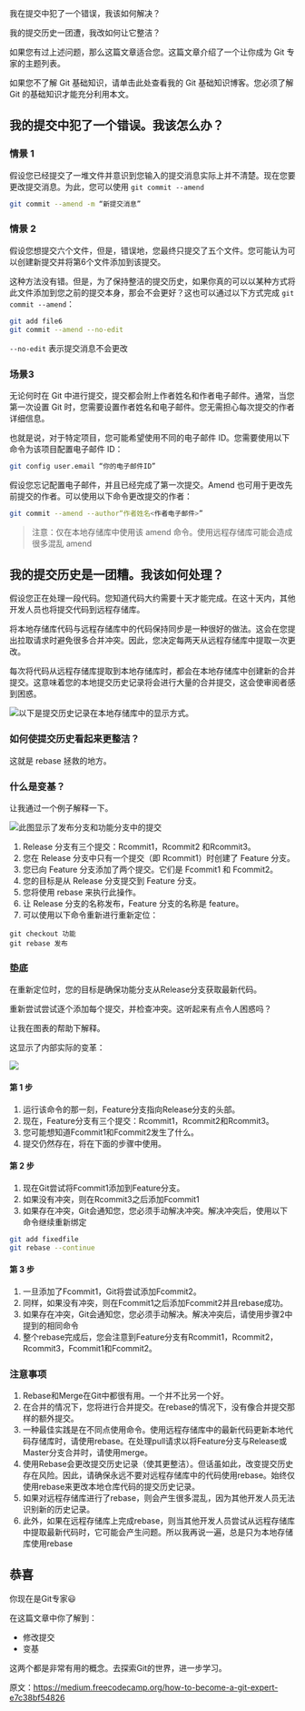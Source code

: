 我在提交中犯了一个错误，我该如何解决？

我的提交历史一团遭，我改如何让它整洁？

如果您有过上述问题，那么这篇文章适合您。这篇文章介绍了一个让你成为 Git 专家的主题列表。

如果您不了解 Git 基础知识，请单击此处查看我的 Git 基础知识博客。您必须了解 Git 的基础知识才能充分利用本文。

## 我的提交中犯了一个错误。我该怎么办？

### 情景 1 
假设您已经提交了一堆文件并意识到您输入的提交消息实际上并不清楚。现在您要更改提交消息。为此，您可以使用 `git commit --amend`

```bash
git commit --amend -m “新提交消息”
```

### 情景 2
假设您想提交六个文件，但是，错误地，您最终只提交了五个文件。您可能认为可以创建新提交并将第6个文件添加到该提交。

这种方法没有错。但是，为了保持整洁的提交历史，如果你真的可以以某种方式将此文件添加到您之前的提交本身，那会不会更好？这也可以通过以下方式完成 `git commit --amend`：

```bash
git add file6 
git commit --amend --no-edit
```
`--no-edit` 表示提交消息不会更改

### 场景3
无论何时在 Git 中进行提交，提交都会附上作者姓名和作者电子邮件。通常，当您第一次设置 Git 时，您需要设置作者姓名和电子邮件。您无需担心每次提交的作者详细信息。

也就是说，对于特定项目，您可能希望使用不同的电子邮件 ID。您需要使用以下命令为该项目配置电子邮件 ID：

```bash
git config user.email “你的电子邮件ID”
```

假设您忘记配置电子邮件，并且已经完成了第一次提交。Amend 也可用于更改先前提交的作者。可以使用以下命令更改提交的作者：

```bash
git commit --amend --author“作者姓名<作者电子邮件>”
```

> 注意：仅在本地存储库中使用该 amend 命令。使用远程存储库可能会造成很多混乱 amend

## 我的提交历史是一团糟。我该如何处理？

假设您正在处理一段代码。您知道代码大约需要十天才能完成。在这十天内，其他开发人员也将提交代码到远程存储库。

将本地存储库代码与远程存储库中的代码保持同步是一种很好的做法。这会在您提出拉取请求时避免很多合并冲突。因此，您决定每两天从远程存储库中提取一次更改。

每次将代码从远程存储库提取到本地存储库时，都会在本地存储库中创建新的合并提交。这意味着您的本地提交历史记录将会进行大量的合并提交，这会使审阅者感到困惑。

![以下是提交历史记录在本地存储库中的显示方式。](https://cdn-images-1.medium.com/max/1600/1*RQXlwyuSpobtp2y1bOMwiw.jpeg)

### 如何使提交历史看起来更整洁？
这就是 rebase 拯救的地方。

### 什么是变基？

让我通过一个例子解释一下。

![此图显示了发布分支和功能分支中的提交](https://cdn-images-1.medium.com/max/1600/1*LjOJOe-Srwx5-nflgWWs6A.jpeg)

1. Release 分支有三个提交：Rcommit1，Rcommit2 和Rcommit3。
2. 您在 Release 分支中只有一个提交（即 Rcommit1）时创建了 Feature 分支。
3. 您已向 Feature 分支添加了两个提交。它们是 Fcommit1 和 Fcommit2。
4. 您的目标是从 Release 分支提交到 Feature 分支。
5. 您将使用 rebase 来执行此操作。
6. 让 Release 分支的名称发布，Feature 分支的名称是 feature。
7. 可以使用以下命令重新进行重新定位：

```
git checkout 功能
git rebase 发布
```

### 垫底

在重新定位时，您的目标是确保功能分支从Release分支获取最新代码。

重新尝试尝试逐个添加每个提交，并检查冲突。这听起来有点令人困惑吗？

让我在图表的帮助下解释。

这显示了内部实际的变革：

![](https://cdn-images-1.medium.com/max/1600/1*hnfKIiDvHzoHeRVNGw8r1Q.jpeg)

#### 第 1 步
1. 运行该命令的那一刻，Feature分支指向Release分支的头部。
2. 现在，Feature分支有三个提交：Rcommit1，Rcommit2和Rcommit3。
3. 您可能想知道Fcommit1和Fcommit2发生了什么。
4. 提交仍然存在，将在下面的步骤中使用。

#### 第 2 步

1. 现在Git尝试将Fcommit1添加到Feature分支。
2. 如果没有冲突，则在Rcommit3之后添加Fcommit1
3. 如果存在冲突，Git会通知您，您必须手动解决冲突。解决冲突后，使用以下命令继续重新绑定

```bash
git add fixedfile 
git rebase --continue
```

#### 第 3 步

1. 一旦添加了Fcommit1，Git将尝试添加Fcommit2。
2. 同样，如果没有冲突，则在Fcommit1之后添加Fcommit2并且rebase成功。
3. 如果存在冲突，Git会通知您，您必须手动解决。解决冲突后，请使用步骤2中提到的相同命令
4. 整个rebase完成后，您会注意到Feature分支有Rcommit1，Rcommit2，Rcommit3，Fcommit1和Fcommit2。

### 注意事项

1. Rebase和Merge在Git中都很有用。一个并不比另一个好。
2. 在合并的情况下，您将进行合并提交。在rebase的情况下，没有像合并提交那样的额外提交。
3. 一种最佳实践是在不同点使用命令。使用远程存储库中的最新代码更新本地代码存储库时，请使用rebase。在处理pull请求以将Feature分支与Release或Master分支合并时，请使用merge。
4. 使用Rebase会更改提交历史记录（使其更整洁）。但话虽如此，改变提交历史存在风险。因此，请确保永远不要对远程存储库中的代码使用rebase。始终仅使用rebase来更改本地仓库代码的提交历史记录。
5. 如果对远程存储库进行了rebase，则会产生很多混乱，因为其他开发人员无法识别新的历史记录。
6. 此外，如果在远程存储库上完成rebase，则当其他开发人员尝试从远程存储库中提取最新代码时，它可能会产生问题。所以我再说一遍，总是只为本地存储库使用rebase

## 恭喜

你现在是Git专家😃

在这篇文章中你了解到：

- 修改提交
- 变基

这两个都是非常有用的概念。去探索Git的世界，进一步学习。

原文：https://medium.freecodecamp.org/how-to-become-a-git-expert-e7c38bf54826